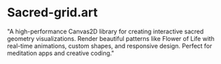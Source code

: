 # Sacred-grid.art
"A high-performance Canvas2D library for creating interactive sacred geometry visualizations. Render beautiful patterns like Flower of Life with real-time animations, custom shapes,    and responsive design. Perfect for meditation apps and creative coding."
